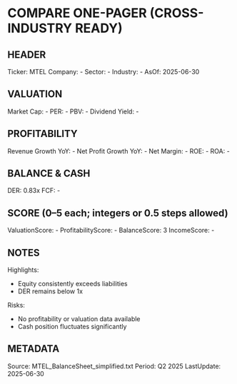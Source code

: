 # COMPARE ONE-PAGER (CROSS-INDUSTRY READY)

## HEADER
Ticker: MTEL
Company: -
Sector: -
Industry: -
AsOf: 2025-06-30

## VALUATION
Market Cap: -
PER: -
PBV: -
Dividend Yield: -

## PROFITABILITY
Revenue Growth YoY: -
Net Profit Growth YoY: -
Net Margin: -
ROE: -
ROA: -

## BALANCE & CASH
DER: 0.83x
FCF: -

## SCORE (0–5 each; integers or 0.5 steps allowed)
ValuationScore: -
ProfitabilityScore: -
BalanceScore: 3
IncomeScore: -

## NOTES
Highlights:
- Equity consistently exceeds liabilities
- DER remains below 1x

Risks:
- No profitability or valuation data available
- Cash position fluctuates significantly

## METADATA
Source: MTEL_BalanceSheet_simplified.txt
Period: Q2 2025
LastUpdate: 2025-06-30